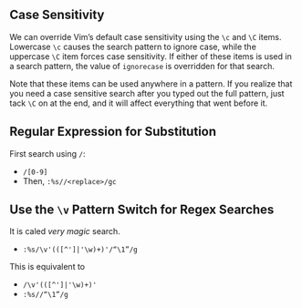 ## Case Sensitivity
We can override Vim’s default case sensitivity using the `\c` and `\C` items. Lowercase `\c` causes the search pattern to ignore case, while the uppercase `\C` item forces case sensitivity. If either of these items is used in a search pattern, the value of `ignorecase` is overridden for that search.

Note that these items can be used anywhere in a pattern. If you realize that you need a case sensitive search after you typed out the full pattern, just tack `\C` on at the end, and it will affect everything that went before it.

## Regular Expression for Substitution
First search using `/`:
- `/[0-9]`
- Then, `:%s//<replace>/gc`

## Use the `\v` Pattern Switch for Regex Searches
It is caled _very magic_ search.

- `:%s/\v'(([^']|'\w)+)'/“\1”/g`

This is equivalent to
- `/\v'(([^']|'\w)+)'`
- `:%s//“\1”/g`
